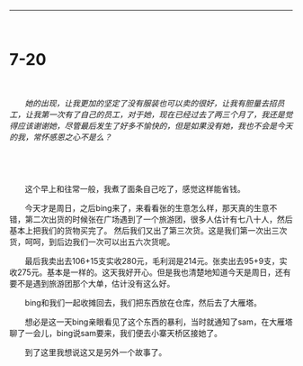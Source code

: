 ------------------




&#160; &#160; &#160; &#160;

# 7-20 #


&#160; &#160; &#160; &#160;

&#160; &#160; &#160; &#160;*她的出现，让我更加的坚定了没有服装也可以卖的很好，让我有胆量去招员工，让我第一次有了自己的员工，对于她，现在已经过去了两三个月了，我还是觉得应该谢谢她，尽管最后发生了好多不愉快的，但是如果没有她，我也不会是今天的我，常怀感恩之心不是么？*


&#160; &#160; &#160; &#160;
-------

&#160; &#160; &#160; &#160;这个早上和往常一般，我煮了面条自己吃了，感觉这样能省钱。

&#160; &#160; &#160; &#160;今天才是周日，之后bing来了，来看看张的生意怎么样，那天真的生意不错，第二次出货的时候张在广场遇到了一个旅游团，很多人估计有七八十人，然后基本上把我们的货物买完了。
然后我们又出了第三次货。这是我们第一次出三次货，呵呵，到后边我们一次可以出五六次货呢。

&#160; &#160; &#160; &#160;最后我卖出去106+15支实收280元，毛利润是214元。张卖出去95+9支，实收275元。基本是一样的。这天我好开心。但是我也清楚地知道今天是周日，还有要不是遇到旅游团那个大单，估计没有这么好。

&#160; &#160; &#160; &#160;bing和我们一起收摊回去，我们把东西放在仓库，然后去了大雁塔。

&#160; &#160; &#160; &#160;想必是这一天bing亲眼看见了这个东西的暴利，当时就通知了sam，在大雁塔聊了一会儿，bing说sam要来，我们便去小寨天桥区接她了。

&#160; &#160; &#160; &#160;到了这里我想说这又是另外一个故事了。
